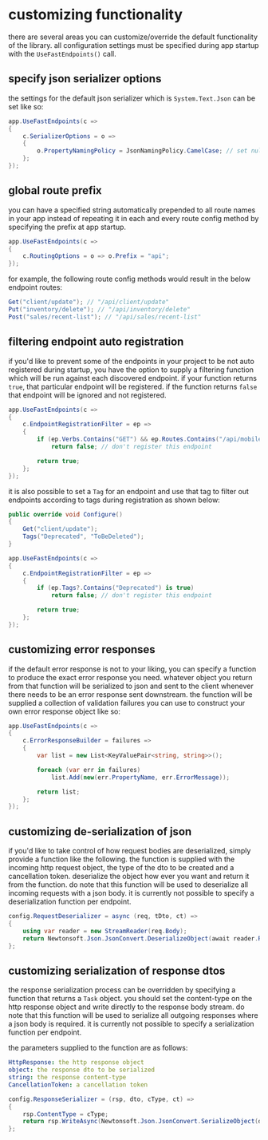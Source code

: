 # customizing functionality
there are several areas you can customize/override the default functionality of the library. 
all configuration settings must be specified during app startup with the `UseFastEndpoints()` call.

## specify json serializer options
the settings for the default json serializer which is `System.Text.Json` can be set like so:
```csharp
app.UseFastEndpoints(c =>
{
    c.SerializerOptions = o =>
    {
        o.PropertyNamingPolicy = JsonNamingPolicy.CamelCase; // set null for pascal case
    };
});
```

## global route prefix
you can have a specified string automatically prepended to all route names in your app instead of repeating it in each and every route config method by specifying the prefix at app startup.
```csharp
app.UseFastEndpoints(c =>
{
    c.RoutingOptions = o => o.Prefix = "api";
});
```
for example, the following route config methods would result in the below endpoint routes:
```csharp
Get("client/update"); // "/api/client/update"
Put("inventory/delete"); // "/api/inventory/delete"
Post("sales/recent-list"); // "/api/sales/recent-list"
```

## filtering endpoint auto registration
if you'd like to prevent some of the endpoints in your project to be not auto registered during startup, you have the option to supply a filtering function which will be run against each discovered endpoint. if your function returns `true`, that particular endpoint will be registered. if the function returns `false` that endpoint will be ignored and not registered.
```csharp
app.UseFastEndpoints(c =>
{
    c.EndpointRegistrationFilter = ep =>
    {
        if (ep.Verbs.Contains("GET") && ep.Routes.Contains("/api/mobile/test"))
            return false; // don't register this endpoint

        return true;
    };
});
```
it is also possible to set a `Tag` for an endpoint and use that tag to filter out endpoints according to tags during registration as shown below:
```csharp
public override void Configure()
{
    Get("client/update");
    Tags("Deprecated", "ToBeDeleted");
}

app.UseFastEndpoints(c =>
{
    c.EndpointRegistrationFilter = ep =>
    {
        if (ep.Tags?.Contains("Deprecated") is true)
            return false; // don't register this endpoint

        return true;
    };
});
```

## customizing error responses
if the default error response is not to your liking, you can specify a function to produce the exact error response you need. whatever object you return from that function will be serialized to json and sent to the client whenever there needs to be an error response sent downstream. the function will be supplied a collection of validation failures you can use to construct your own error response object like so:
```csharp
app.UseFastEndpoints(c =>
{
    c.ErrorResponseBuilder = failures =>
    {
        var list = new List<KeyValuePair<string, string>>();

        foreach (var err in failures)
            list.Add(new(err.PropertyName, err.ErrorMessage));

        return list;
    };
});
```

## customizing de-serialization of json
if you'd like to take control of how request bodies are deserialized, simply provide a function like the following. the function is supplied with the incoming http request object, the type of the dto to be created and a cancellation token. deserialize the object how ever you want and return it from the function. do note that this function will be used to deserialize all incoming requests with a json body. it is currently not possible to specify a deserialization function per endpoint.
```csharp
config.RequestDeserializer = async (req, tDto, ct) =>
{
    using var reader = new StreamReader(req.Body);
    return Newtonsoft.Json.JsonConvert.DeserializeObject(await reader.ReadToEndAsync(), tDto);
};
```

## customizing serialization of response dtos
the response serialization process can be overridden by specifying a function that returns a `Task` object. you should set the content-type on the http response object and write directly to the response body stream. do note that this function will be used to serialize all outgoing responses where a json body is required. it is currently not possible to specify a serialization function per endpoint.

the parameters supplied to the function are as follows:

```yaml
HttpResponse: the http response object
object: the response dto to be serialized
string: the response content-type
CancellationToken: a cancellation token
```

```csharp
config.ResponseSerializer = (rsp, dto, cType, ct) =>
{
    rsp.ContentType = cType;
    return rsp.WriteAsync(Newtonsoft.Json.JsonConvert.SerializeObject(dto), ct);
};
```